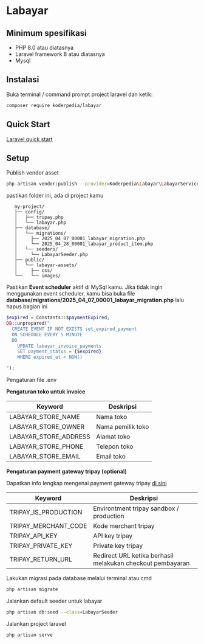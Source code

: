 # Labayar

## Minimum spesifikasi

- PHP 8.0 atau diatasnya
- Laravel framework 8 atau diatasnya
- Mysql

## Instalasi

Buka terminal / command prompt project laravel dan ketik:

```sh
composer require koderpedia/labayar
```

## Quick Start

<a href="https://github.com/masraga/labayar-starter-kit" target="_blank">Laravel quick start</a>

## Setup

Publish vendor asset

```sh
php artisan vendor:publish --provider=Koderpedia\Labayar\LabayarServiceProvider
```

pastikan folder ini, ada di project kamu

```
   my-project/
   ├── config/
   │   ├── tripay.php
   │   └── labayar.php
   ├── database/
   │   └── migrations/
   │     ├── 2025_04_07_00001_labayar_migration.php
   │     └── 2025_04_28_00001_labayar_product_item.php
   │   └── seeders/
   │     └── LabayarSeeder.php
   ├── public/
   │   └── labayar-assets/
   │     ├── css/
   └──   └── images/

```

Pastikan **Event scheduler** aktif di MySql kamu. Jika tidak ingin menggunakan event scheduler, kamu bisa buka file **database/migrations/2025_04_07_00001_labayar_migration.php** lalu hapus bagian ini

```php title="database/migrations/2025_04_07_00001_labayar_migration.php"
$expired = Constants::$paymentExpired;
DB::unprepared("
  CREATE EVENT IF NOT EXISTS set_expired_payment
  ON SCHEDULE EVERY 5 MINUTE
  DO
    UPDATE labayar_invoice_payments
    SET payment_status = {$expired}
    WHERE expired_at < NOW()

");
```

Pengaturan file .env

**Pengaturan toko untuk invoice**

| Keyword               | Deskripsi         |
| --------------------- | ----------------- |
| LABAYAR_STORE_NAME    | Nama toko         |
| LABAYAR_STORE_OWNER   | Nama pemilik toko |
| LABAYAR_STORE_ADDRESS | Alamat toko       |
| LABAYAR_STORE_PHONE   | Telepon toko      |
| LABAYAR_STORE_EMAIL   | Email toko        |

**Pengaturan payment gateway tripay (optional)**

Dapatkan info lengkap mengenai payment gateway tripay <a href="https://tripay.id" target="_blank">di sini</a>

| Keyword              | Deskripsi                                                  |
| -------------------- | ---------------------------------------------------------- |
| TRIPAY_IS_PRODUCTION | Environtment tripay sandbox / production                   |
| TRIPAY_MERCHANT_CODE | Kode merchant tripay                                       |
| TRIPAY_API_KEY       | API key tripay                                             |
| TRIPAY_PRIVATE_KEY   | Private key tripay                                         |
| TRIPAY_RETURN_URL    | Redirect URL ketika berhasil melakukan checkout pembayaran |

Lakukan migrasi pada database melalui terminal atau cmd

```sh
php artisan migrate
```

Jalankan default seeder untuk labayar

```sh
php artisan db:seed --class=LabayarSeeder
```

Jalankan project laravel

```sh
php artisan serve
```
